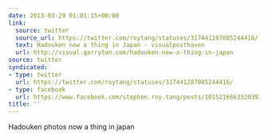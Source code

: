 ```yaml
---
date: 2013-03-29 01:01:15+00:00
link:
  source: twitter
  source_url: https://twitter.com/roytang/statuses/317441287085244416/
  text: Hadouken now a thing in Japan - visualposthaven
  url: http://visual.garrytan.com/hadouken-now-a-thing-in-japan
source: twitter
syndicated:
- type: twitter
  url: https://twitter.com/roytang/statuses/317441287085244416/
- type: facebook
  url: https://www.facebook.com/stephen.roy.tang/posts/10152166633203912
title: ''
---
```


Hadouken photos now a thing in japan